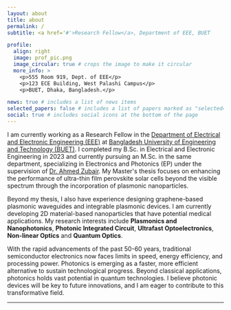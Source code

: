 ```yaml
---
layout: about
title: about
permalink: /
subtitle: <a href='#'>Research Fellow</a>, Department of EEE, BUET

profile:
  align: right
  image: prof_pic.png
  image_circular: true # crops the image to make it circular
  more_info: >
    <p>555 Room 919, Dept. of EEE</p>
    <p>123 ECE Building, West Palashi Campus</p>
    <p>BUET, Dhaka, Bangladesh.</p>

news: true # includes a list of news items
selected_papers: false # includes a list of papers marked as "selected={true}"
social: true # includes social icons at the bottom of the page
---
```


I am currently working as a Research Fellow in the [Department of Electrical and Electronic Engineering (EEE)][EEE-BUET] at [Bangladesh University of Engineering and Technology (BUET)][buet]. I completed my B.Sc. in Electrical and Electronic Engineering in 2023 and currently pursuing an M.Sc. in the same department, specializing in Electronics and Photonics (EP) under the supervision of [Dr. Ahmed Zubair][DAZ]. My Master's thesis focuses on enhancing the performance of ultra-thin film perovskite solar cells beyond the visible spectrum through the incorporation of plasmonic nanoparticles.

Beyond my thesis, I also have experience designing graphene-based plasmonic waveguides and integrable plasmonic devices. I am currently developing 2D material-based nanoparticles that have potential medical applications. My research interests include **Plasmonics and Nanophotonics**, **Photonic Integrated Circuit**, **Ultrafast Optoelectronics**, **Non-linear Optics** and **Quantum Optics**. 

With the rapid advancements of the past 50-60 years, traditional semiconductor electronics now faces limits in speed, energy efficiency, and processing power. Photonics is emerging as a faster, more efficient alternative to sustain technological progress. Beyond classical applications, photonics holds vast potential in quantum technologies. I believe photonic devices will be key to future innovations, and I am eager to contribute to this transformative field.


---
[DAZ]:https://sites.google.com/view/ahmed-zubair-research-group/home
[EEE-BUET]:https://eee.buet.ac.bd/
[buet]:https://buet.ac.bd/

<!-- Write your biography here. Tell the world about yourself. Link to your favorite [subreddit](http://reddit.com). You can put a picture in, too. The code is already in, just name your picture `prof_pic.jpg` and put it in the `img/` folder.

Put your address / P.O. box / other info right below your picture. You can also disable any of these elements by editing `profile` property of the YAML header of your `_pages/about.md`. Edit `_bibliography/papers.bib` and Jekyll will render your [publications page](/al-folio/publications/) automatically.

Link to your social media connections, too. This theme is set up to use [Font Awesome icons](https://fontawesome.com/) and [Academicons](https://jpswalsh.github.io/academicons/), like the ones below. Add your Facebook, Twitter, LinkedIn, Google Scholar, or just disable all of them. -->
